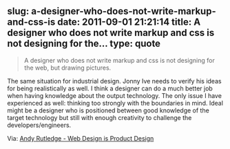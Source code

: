 slug: a-designer-who-does-not-write-markup-and-css-is
date: 2011-09-01 21:21:14
title: A designer who does not write markup and css is not designing for the...
type: quote
---

> A designer who does not write markup and css is not designing for the web, but drawing pictures.

The same situation for industrial design. Jonny Ive needs to verify his ideas for being realistically as well. I think a designer can do a much better job when having knowledge about the output technology. The only issue I have experienced as well: thinking too strongly with the boundaries in mind. Ideal might be a designer who is positioned between good knowledge of the target technology but still with enough creativity to challenge the developers/engineers.

 Via: [Andy Rutledge - Web Design is Product Design](http://andyrutledge.com/web-design-is-product-design.php)
